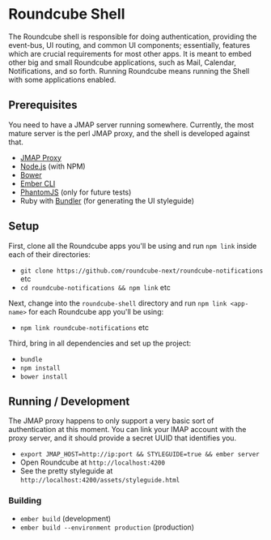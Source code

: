 # Roundcube Shell

The Roundcube shell is responsible for doing authentication, providing the event-bus, UI routing, and common UI components;
essentially, features which are crucial requirements for most other apps.
It is meant to embed other big and small Roundcube applications, such as Mail, Calendar, Notifications, and so forth.
Running Roundcube means running the Shell with some applications enabled.

## Prerequisites

You need to have a JMAP server running somewhere. Currently, the most mature server is the perl JMAP proxy, and the shell is developed against that.

* [JMAP Proxy](http://github.com/jmapio/jmap-perl)
* [Node.js](http://nodejs.org/) (with NPM)
* [Bower](http://bower.io/)
* [Ember CLI](http://www.ember-cli.com/)
* [PhantomJS](http://phantomjs.org/) (only for future tests)
* Ruby with [Bundler](http://bundler.io) (for generating the UI styleguide)

## Setup

First, clone all the Roundcube apps you'll be using and run `npm link` inside each of their directories:

* `git clone https://github.com/roundcube-next/roundcube-notifications` etc
* `cd roundcube-notifications && npm link` etc

Next, change into the `roundcube-shell` directory and run `npm link <app-name>` for each Roundcube app you'll be using:

* `npm link roundcube-notifications` etc

Third, bring in all dependencies and set up the project:

* `bundle`
* `npm install`
* `bower install`

## Running / Development

The JMAP proxy happens to only support a very basic sort of authentication at this moment. You can link your IMAP account with the proxy server, and it should provide a secret UUID that identifies you.

* `export JMAP_HOST=http://ip:port && STYLEGUIDE=true && ember server`
* Open Roundcube at `http://localhost:4200`
* See the pretty styleguide at `http://localhost:4200/assets/styleguide.html`

### Building

* `ember build` (development)
* `ember build --environment production` (production)
